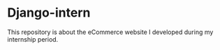 # Django-intern
This repository is about the eCommerce website I developed during my internship period.
